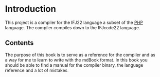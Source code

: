 # Introduction
This project is a compiler for the IFJ22 language a subset of the [PHP](https://www.php.net/) language.
The compiler compiles down to the IFJcode22 language.

## Contents
The purpose of this book is to serve as a reference for the compiler and as a way for me to learn to write with the mdBook format.
In this book you should be able to find a manual for the compiler binary, the language reference and a lot of mistakes.